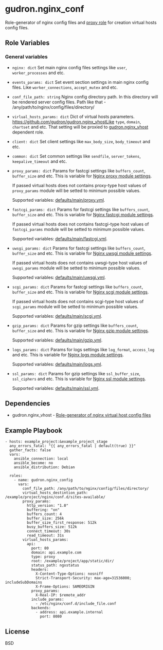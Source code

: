 gudron.nginx_conf
=========

Role-generator of nginx config files and [proxy role](https://github.com/gudron/gudron.nginx_vhost) for creation virtual hosts config files.

Role Variables
--------------

### General variables

  * `nginx: dict`
    Set main nginx config files settings like `user`, `worker_processes` and etc.

  * `events_params: dict`
    Set event section settings in main nginx config files. Like `worker_connections`, `accept_mutex` and etc.

  * `conf_file_path: string`
    Nginx config directory path. In this directory will be rendered server config files. Path like that - /any/path/to/nginx/config/files/directory/

  * `virlual_hosts_params: dict`
    Dict of virtual hosts parameters. https://github.com/gudron/gudron.nginx_vhostLike `type`, `domain`, `chartset` and etc. That setting will be proxied to [gudron.nginx_vhost](https://github.com/gudron/gudron.nginx_vhost) dependent role.

  * `client: dict`
    Set client settings like `max_body_size`, `body_timeout` and etc.

  * `common: dict`
    Set common settings like `sendfile`, `server_tokens`, `keepalive_timeout` and etc.

  * `proxy_params: dict`
    Params for fastcgi settings like `buffers_count`, `buffer_size` and etc. This is variable for [Nginx proxy module settings](https://nginx.org/ru/docs/http/ngx_http_proxy_module.html).
    
    If passed virtual hosts does not contains proxy-type host values of `proxy_params` module will be setted to minimum possible values.

    Supported variables: [defaults/main/proxy.yml](defaults/main/proxy.yml).

  * `fastcgi_params: dict`
    Params for fastcgi settings like `buffers_count`, `buffer_size` and etc. This is variable for [Nginx fastcgi module settings](http://nginx.org/ru/docs/http/ngx_http_fastcgi_module.html).
    
    If passed virtual hosts does not contains fastcgi-type host values of `fastcgi_params` module will be setted to minimum possible values.

    Supported variables: [defaults/main/fastcgi.yml](defaults/main/fastcgi.yml).

  * `uwsgi_params: dict`
    Params for fastcgi settings like `buffers_count`, `buffer_size` and etc. This is variable for [Nginx uwsgi module settings](https://nginx.org/ru/docs/http/ngx_http_uwsgi_module.html).

    If passed virtual hosts does not contains uwsgi-type host values of `uwsgi_params` module will be setted to minimum possible values.

    Supported variables: [defaults/main/uwsgi.yml](defaults/main/uwsgi.yml).

  * `scgi_params: dict`
    Params for fastcgi settings like `buffers_count`, `buffer_size` and etc. This is variable for [Nginx scgi module settings](http://nginx.org/en/docs/http/ngx_http_scgi_module.html).

    If passed virtual hosts does not contains scgi-type host values of `scgi_params` module will be setted to minimum possible values.

    Supported variables: [defaults/main/scgi.yml](defaults/main/scgi.yml).

  * `gzip_params: dict`
    Params for gzip settings like `buffers_count`, `buffer_size` and etc. This is variable for [Nginx gzip module settings](https://nginx.org/ru/docs/http/ngx_http_gzip_module.html).

    Supported variables: [defaults/main/gzip.yml](defaults/main/gzip.yml).

  * `logs_params: dict`
    Params for logs settings like `log_format`, `access_log` and etc. This is variable for [Nginx logs module settings](https://nginx.org/ru/docs/http/ngx_http_log_module.html).

    Supported variables: [defaults/main/logs.yml](defaults/main/logs.yml).

  * `ssl_params: dict`
    Params for gzip settings like `ssl_buffer_size`, `ssl_ciphers` and etc. This is variable for [Nginx ssl module settings](https://nginx.org/ru/docs/http/ngx_http_ssl_module.html).

    Supported variables: [defaults/main/ssl.yml](defaults/main/ssl.yml).

Dependencies
------------

  * gudron.nginx_vhost - [Role-generator of nginx virtual host config files](https://github.com/gudron/gudron.nginx_vhost)

Example Playbook
----------------

    - hosts: example_project:&example_project_stage
      any_errors_fatal: "{{ any_errors_fatal | default(true) }}"
      gather_facts: false
      vars:
        ansible_connection: local
        ansible_become: no
        ansible_distribution: Debian
            
      roles:
        - name: gudron.nginx_config
          vars: 
            conf_file_path: /any/path/to/nginx/config/files/directory/
            virtual_hosts_destintion_path: /example/project/nginx/conf.d/sites-available/
            proxy_params:
              http_version: "1.0"
              buffering: "on"
              buffers_count: 4
              buffer_size: 256k
              buffer_size_first_response: 512k
              busy_buffers_size: 512k
              connect_timeout: 30s
              read_timeout: 31s
            virlual_hosts_params:
              api:
                port: 80
                domain: api.example.com
                type: proxy
                root: /example/project/app/static/dir/
                status_path: ngxstatus
                headers:
                  X-Content-Type-Options: nosniff
                  Strict-Transport-Security: max-age=31536000; includeSubDomains
                  X-Frame-Options: SAMEORIGIN
                proxy_params:
                  X-Real-IP: $remote_addr
                include_params:
                  - /etc/nginx/conf.d/include_file.conf
                backends: 
                  - address: api.example.internal
                    port: 8080


License
-------

BSD
